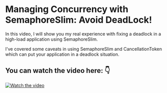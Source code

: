 # Managing Concurrency with SemaphoreSlim: Avoid DeadLock!

In this video, I will show you my real experience with fixing a deadlock in a high-load application using SemaphoreSlim.

I've covered some caveats in using SemaphoreSlim and CancellationToken which can put your application in a deadlock situation.

## You can watch the video here: 👇
[![Watch the video](https://img.youtube.com/vi/BuZY_k2x-IM/hqdefault.jpg)](https://youtu.be/BuZY_k2x-IM)
